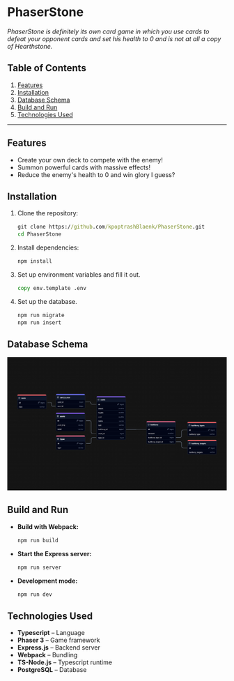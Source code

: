 # **PhaserStone**  

_PhaserStone is definitely its own card game in which you use cards to defeat your opponent cards and set his health to 0 and is not at all a copy of Hearthstone._

## **Table of Contents**

1. [Features](#features)  
2. [Installation](#installation)  
3. [Database Schema](#database-schema)  
4. [Build and Run](#build-and-run)  
5. [Technologies Used](#technologies-used)  

---

## **Features**  

- Create your own deck to compete with the enemy!
- Summon powerful cards with massive effects!
- Reduce the enemy's health to 0 and win glory I guess?

## **Installation**  

1. Clone the repository:  

   ```cmd
   git clone https://github.com/kpoptrashBlaenk/PhaserStone.git
   cd PhaserStone
   ```

2. Install dependencies:  

   ```cmd
   npm install
   ```

3. Set up environment variables and fill it out.

    ```cmd
    copy env.template .env
    ```

4. Set up the database.

    ```cmd
    npm run migrate
    npm run insert
    ```

## **Database Schema**  

![Database Schema](./src/database/database.png)

## **Build and Run**  

- **Build with Webpack:**  

  ```cmd
  npm run build
  ```

- **Start the Express server:**  

  ```cmd
  npm run server
  ```

- **Development mode:**  

  ```cmd
  npm run dev
  ```

## **Technologies Used**  

- **Typescript** – Language
- **Phaser 3** – Game framework
- **Express.js** – Backend server
- **Webpack** – Bundling
- **TS-Node.js** – Typescript runtime
- **PostgreSQL** – Database
